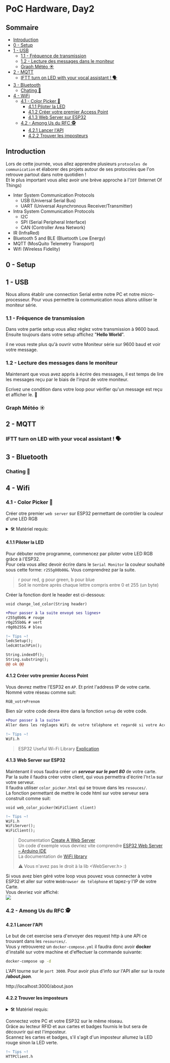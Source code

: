 # PoC Hardware, Day2

## Sommaire
  - [Introduction](#introduction)
  - [0 - Setup](#0---setup)
  - [1 - USB](#1---usb)
    - [1.1 - Fréquence de transmission](#11---fréquence-de-transmission)
    - [1.2 - Lecture des messages dans le moniteur](#12---lecture-des-messages-dans-le-moniteur) 
    - [Graph Météo :sunny:](#graph-météo-sunny)
  - [2 - MQTT](#2---mqtt)
    - [IFTT turn on LED with your vocal assistant ! :speaking_head:](#iftt-turn-on-led-with-your-vocal-assistant--speaking_head)
  - [3 - Bluetooth](#3---bluetooth)
    - [Chating :selfie:](#chating-selfie)
  - [4 - WiFi](#4---wifi)
    - [4.1 - Color Picker :syringe:](#41---color-picker-syringe)
      - [4.1.1 Piloter la LED](#411-piloter-la-led)
      - [4.1.2 Créer votre premier Access Point](#412-créer-votre-premier-access-point)
      - [4.1.3 Web Server sur ESP32](#413-web-server-sur-esp32)
    - [4.2 - Among Us du RFC :detective:](#among-us-du-rfc-detective)
      - [4.2.1 Lancer l'API](#421-lancer-lapi)
      - [4.2.2 Trouver les imposteurs](#422-trouver-les-imposteurs)

## Introduction

Lors de cette journée, vous allez apprendre plusieurs `protocoles de communication` et élaborer des projets autour de ses protocoles que l'on retrouve partout dans notre quotidien !  
Et le plus important vous allez avoir une brève approche à l'`IOT` (Internet Of Things)

- Inter System Communication Protocols
  - USB  (Universal Serial Bus)
  - UART (Universal Asynchronous Receiver/Transmitter)
- Intra System Communication Protocols
  - I2C
  - SPI (Serial Peripheral Interface)
  - CAN (Controller Area Network)
- IR (InfraRed)
- Bluetooth 5 and BLE (Bluetooth Low Energy)
- MQTT (MosQuito Telemetry Transport)
- Wifi (Wireless Fidelity)

## 0 - Setup

## 1 - USB

Nous allons établir une connection Serial entre notre PC et notre micro-processeur.
Pour vous permettre la communication nous allons utiliser le moniteur série.

### 1.1 - Fréquence de transmission
Dans votre partie setup vous allez réglez votre transmission à 9600 baud.
Ensuite toujours dans votre setup affichez "**Hello World**".

il ne vous reste plus qu'à ouvrir votre Moniteur série sur 9600 baud et voir votre message.

### 1.2 - Lecture des messages dans le moniteur

Maintenant que vous avez appris à écrire des messages, il est temps de lire les messages reçu par le biais de l'input de votre moniteur.

Ecrivez une condition dans votre loop pour vérifier qu'un message est reçu et afficher le. :muscle:

### Graph Météo :sunny:

## 2 - MQTT
### IFTT turn on LED with your vocal assistant ! :speaking_head:

## 3 - Bluetooth
### Chating :selfie:

## 4 - Wifi
### 4.1 - Color Picker :syringe:

Créer  otre premier `web server` sur ESP32 permettant de contrôler la couleur d'une LED RGB

<details>
    <summary> 🛠️ Matériel requis:</summary>
 
* ESP32 - Breadboard - Jumpers
* LED RGB
* 3x Résistances

</details>

#### 4.1.1 Piloter la LED
Pour débuter notre programme, commencez par piloter votre LED RGB grâce à l'ESP32.  
Pour cela vous allez devoir écrire dans le `Serial Monitor` la couleur souhaité sous cette forme: `r255g00b00&`. Vous comprendrez par la suite.

> r pour red, g pour green, b pour blue  
> Soit le nombre après chaque lettre compris entre 0 et 255 (un byte)

Créer la fonction dont le header est ci-dessous:
```arduino
void change_led_color(String header)
```

```diff
+Pour passer à la suite envoyé ses lignes+
r255g0b0& # rouge
r0g255b0& # vert
r0g0b255& # bleu
```
```diff
!~ Tips ~!
ledcSetup();
ledcAttachPin();

String.indexOf();
String.substring();
@@ ok @@
```

#### 4.1.2 Créer votre premier Access Point
Vous devrez mettre l'ESP32 en `AP`. Et print l'address IP de votre carte.  
Nommé votre réseau comme suit:
```
RGB_votrePrenom
```
Bien sûr votre code devra être dans la fonction `setup` de votre code.  

```diff
+Pour passer à la suite+
Aller dans les réglages WiFi de votre téléphone et regardé si votre Access Point y est.
```
```diff
!~ Tips ~!
WiFi.h
```
> ESP32 Useful Wi-Fi Library [Explication](https://randomnerdtutorials.com/esp32-useful-wi-fi-functions-arduino/)

#### 4.1.3 Web Server sur ESP32
Maintenant il vous faudra créer un ***serveur sur le port 80*** de votre carte.  
Par la suite il faudra créer votre client, qui vous permettra d'écrire l'`htlm` sur votre serveur.  
Il faudra utiliser `color_picker.html` qui se trouve dans les `resouces/`.  
La fonction permettant de mettre le code html sur votre serveur sera construit comme suit:  
```arduino
void web_color_picker(WiFiClient client)
```
```diff
!~ Tips ~!
WiFi.h
WiFiServer();
WiFiClient();
```
> Documentation [Create A Web Server](https://electropeak.com/learn/create-a-web-server-w-esp32/)  
> Un code d'exemple vous devriez vite comprendre [ESP32 Web Server – Arduino IDE](https://randomnerdtutorials.com/esp32-web-server-arduino-ide/)  
> La documentation de [WiFi library](https://www.arduino.cc/en/Reference/WiFi)
>   
> :warning: Vous n'avez pas le droit à la lib <WebServer.h> :)

Si vous avez bien géré votre loop vous pouvez vous connecter à votre ESP32 et aller sur votre `WebBrowser de téléphone` et tapez-y l'IP de votre Carte.  
Vous devriez voir affiché:  
![](../.github/day2/example_color_picker.png)  

### 4.2 - Among Us du RFC :detective:
#### 4.2.1 Lancer l'API

Le but de cet exercise sera d'envoyer des request http à une API ce trouvant dans les `resources/`.  
Vous y retrouverez un `docker-compose.yml` il faudra donc avoir **docker** d'installé sur votre machine et d'effectuer la commande suivante:
```bash
docker-compose up -d
```

L'API tourne sur le `port 3000`. Pour avoir plus d'info sur l'API aller sur la route ***/about.json***.  

http://localhost:3000/about.json

#### 4.2.2 Trouver les imposteurs

<details>
    <summary> 🛠️ Matériel requis:</summary>
 
* ESP32 - Breadboard - Jumpers
* 2x LED (Rouge/Vert)
* 2x Résistances
* Lecteur RFID-RC522

</details>

Connectez votre PC et votre ESP32 sur le même réseau.  
Grâce au lecteur RFID et aux cartes et badges fournis le but sera de découvrir qui est l'imposteur.  
Scannez les cartes et badges, s'il s'agit d'un imposteur allumez la LED rouge sinon la LED verte.  

```diff
!~ Tips ~!
HTTPClient.h
```
